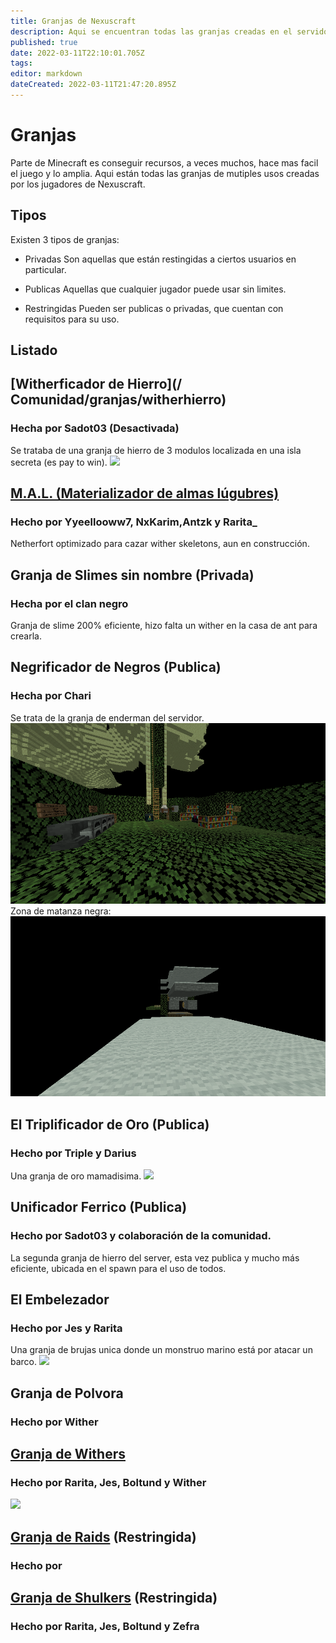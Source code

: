 ```yaml
---
title: Granjas de Nexuscraft
description: Aqui se encuentran todas las granjas creadas en el servidor.
published: true
date: 2022-03-11T22:10:01.705Z
tags: 
editor: markdown
dateCreated: 2022-03-11T21:47:20.895Z
---
```


# Granjas

Parte de Minecraft es conseguir recursos, a veces muchos, hace mas facil el juego y lo amplia.
Aqui están todas las granjas de mutiples usos creadas por los jugadores de Nexuscraft.

## Tipos
Existen 3 tipos de granjas:
- Privadas
Son aquellas que están restingidas a ciertos usuarios en particular.

- Publicas
Aquellas que cualquier jugador puede usar sin limites.

- Restringidas
Pueden ser publicas o privadas, que cuentan con requisitos para su uso.

## Listado

## [**Witherficador de Hierro**](/ Comunidad/granjas/witherhierro)
### Hecha por Sadot03 (Desactivada)
Se trataba de una granja de hierro de 3 modulos localizada en una isla secreta (es pay to win).
![](https://cdn.discordapp.com/attachments/556529167529803776/624750257669931039/2019-09-14_22.png)

## [**M.A.L. (Materializador de almas lúgubres)**](/Comunidad/granjas/mal)
### Hecho por Yyeellooww7, NxKarim,Antzk y Rarita_
Netherfort optimizado para cazar wither skeletons, aun en construcción.

## Granja de Slimes sin nombre (Privada)
### Hecha por el clan negro
Granja de slime 200% eficiente, hizo falta un wither en la casa de ant para crearla.

## Negrificador de Negros (Publica)
### Hecha por Chari
Se trata de la granja de enderman del servidor.
![negrificador2.png](/img/negrificador2.png)
Zona de matanza negra:
![negrificador1.png](/img/negrificador1.png)

## El Triplificador de Oro (Publica)
### Hecho por Triple y Darius
Una granja de oro mamadisima.
![](https://cdn.discordapp.com/attachments/498247945926475795/874446392033161256/unknown.png)

## **Unificador Ferrico** (Publica)
### Hecho por Sadot03 y colaboración de la comunidad.
La segunda granja de hierro del server, esta vez publica y mucho más eficiente, ubicada en el spawn para el uso de todos.

## **El Embelezador**
### Hecho por Jes y Rarita
Una granja de brujas unica donde un monstruo marino está por atacar un barco.
![](https://cdn.discordapp.com/attachments/498247945926475795/874451819567415366/unknown.png)

## Granja de Polvora 
### Hecho por Wither

## [**Granja de Withers**](/Comunidad/granjas/gwithers)
### Hecho por Rarita, Jes, Boltund y Wither
![](https://cdn.discordapp.com/attachments/498247945926475795/874446381069266994/unknown.png)

## [**Granja de Raids**](/Comunidad/granjas/graids) (Restringida)
### Hecho por

## [**Granja de Shulkers**](/Comunidad/granjas/gshulkers) (Restringida)
### Hecho por Rarita, Jes, Boltund y Zefra
